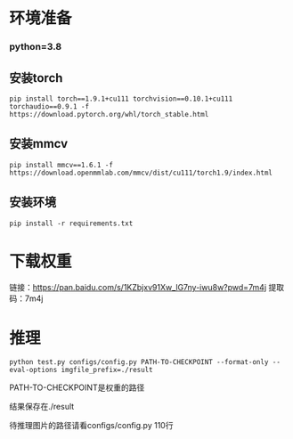 # 环境准备

### python=3.8

## 安装torch

```
pip install torch==1.9.1+cu111 torchvision==0.10.1+cu111 torchaudio==0.9.1 -f https://download.pytorch.org/whl/torch_stable.html
```

## 安装mmcv

```
pip install mmcv==1.6.1 -f https://download.openmmlab.com/mmcv/dist/cu111/torch1.9/index.html
```

## 安装环境

```
pip install -r requirements.txt
```



# 下载权重

链接：https://pan.baidu.com/s/1KZbjxv91Xw_lG7ny-iwu8w?pwd=7m4j 
提取码：7m4j 



# 推理

```
python test.py configs/config.py PATH-TO-CHECKPOINT --format-only --eval-options imgfile_prefix=./result
```

PATH-TO-CHECKPOINT是权重的路径

结果保存在./result

待推理图片的路径请看configs/config.py 110行
